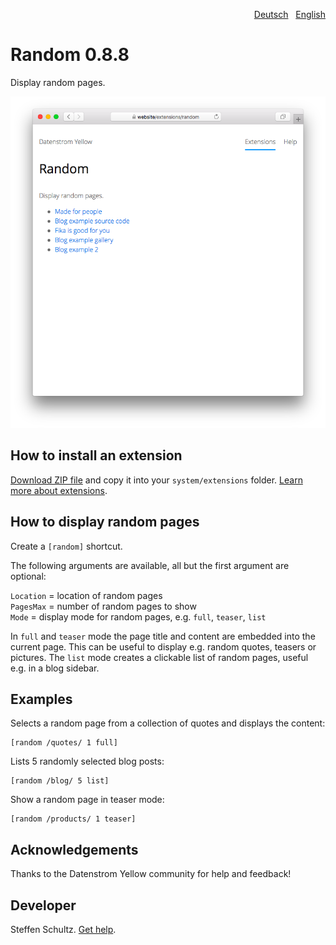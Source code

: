 <p align="right"><a href="README-de.md">Deutsch</a> &nbsp; <a href="README.md">English</a></p>

# Random 0.8.8

Display random pages.

<p align="center"><img src="random-screenshot.png?raw=true" alt="Screenshot"></p>

## How to install an extension

[Download ZIP file](https://github.com/datenstrom/yellow-extensions/raw/main/downloads/random.zip) and copy it into your `system/extensions` folder. [Learn more about extensions](https://github.com/annaesvensson/yellow-update).

## How to display random pages

Create a `[random]` shortcut. 

The following arguments are available, all but the first argument are optional:

`Location` = location of random pages  
`PagesMax` = number of random pages to show  
`Mode` = display mode for random pages, e.g. `full`, `teaser`, `list`   

In `full` and `teaser` mode the page title and content are embedded into the current page. This can be useful to display e.g. random quotes, teasers or pictures. The `list` mode creates a clickable list of random pages, useful e.g. in a blog sidebar. 

## Examples

Selects a random page from a collection of quotes and displays the content:

    [random /quotes/ 1 full]

Lists 5 randomly selected blog posts:

    [random /blog/ 5 list]

Show a random page in teaser mode: 

    [random /products/ 1 teaser]

## Acknowledgements

Thanks to the Datenstrom Yellow community for help and feedback!

## Developer

Steffen Schultz. [Get help](https://datenstrom.se/yellow/help/).
